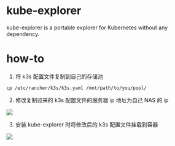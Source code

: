 # kube-explorer
kube-explorer is a portable explorer for Kubernetes without any dependency.

# how-to

1. 将 k3s 配置文件复制到自己的存储池
```
cp /etc/rancher/k3s/k3s.yaml /mnt/path/to/you/pool/

```

2. 修改复制过来的 k3s 配置文件的服务器 ip 地址为自己 NAS 的 ip

![](https://ghproxy.com/https://raw.githubusercontent.com/qwerty00007/xchart/main/assets/kube-explorer-config.png)

3. 安装 kube-explorer 时将修改后的 k3s 配置文件挂载到容器 

![](https://ghproxy.com/https://raw.githubusercontent.com/qwerty00007/xchart/main/assets/kube-explorer-configfile.png)
